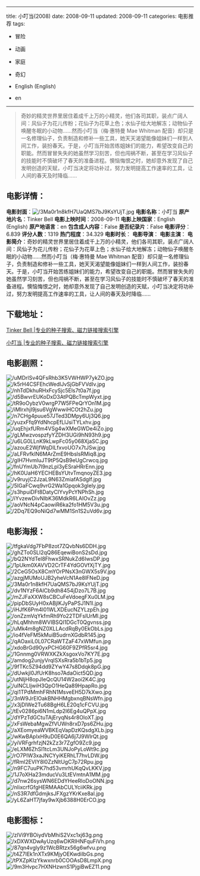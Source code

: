 
---
title: 小叮当(2008)
date: 2008-09-11
updated: 2008-09-11
categories: 电影推荐
tags:
- 冒险
- 动画
- 家庭
- 奇幻

- English (English)
- en
---


> 奇妙的精灵世界里居住着成千上万的小精灵，他们各司其职，装点广阔人间：风仙子为花儿传粉；花仙子为花草上色；水仙子给大地解冻；动物仙子唤醒冬眠的小动物……然而小叮当（梅·惠特曼 Mae Whitman 配音）却只是一名修理仙子，负责制造和修补一些工具，她天天渴望能像姐妹们一样到人间工作，装扮春天。于是，小叮当开始苦练姐妹们的能力，希望改变自己的职能。然而冒冒失失的她虽然学习刻苦，但也闯祸不断，甚至在学习风仙子的技能时不慎破坏了春天的准备进程。懊恼悔恨之时，她却意外发现了自己发明创造的天赋，小叮当决定将功补过，努力发明提高工作速率的工具，让人间的春天及时降临……

## **电影详情**：

**电影封面**：<img src="https://image.tmdb.org/t/p/w200/3Ma0r1n8kfH7UaQMS7bJ9KsYUjT.jpg" alt="/3Ma0r1n8kfH7UaQMS7bJ9KsYUjT.jpg" title="/3Ma0r1n8kfH7UaQMS7bJ9KsYUjT.jpg">
**电影名称**：小叮当
**原产地片名**：Tinker Bell
**电影上映时间**：2008-09-11
**电影上映国家**：English (English)
**原产地语言**：en
**包含成人内容**：False
**是否纪录片**：False
**电影评分**：6.839
**评分人数**：1319
**热门程度**：34.329
**电影时长**：
**电影导演**：
**电影主演**：
**电影简介**：奇妙的精灵世界里居住着成千上万的小精灵，他们各司其职，装点广阔人间：风仙子为花儿传粉；花仙子为花草上色；水仙子给大地解冻；动物仙子唤醒冬眠的小动物……然而小叮当（梅·惠特曼 Mae Whitman 配音）却只是一名修理仙子，负责制造和修补一些工具，她天天渴望能像姐妹们一样到人间工作，装扮春天。于是，小叮当开始苦练姐妹们的能力，希望改变自己的职能。然而冒冒失失的她虽然学习刻苦，但也闯祸不断，甚至在学习风仙子的技能时不慎破坏了春天的准备进程。懊恼悔恨之时，她却意外发现了自己发明创造的天赋，小叮当决定将功补过，努力发明提高工作速率的工具，让人间的春天及时降临……

## **下载地址**：
[Tinker Bell |专业的种子搜索、磁力链接搜索引擎](https://movie.amd794.com:2083/?search=Tinker%20Bell&ordering=&mode=match_phrase&page_size=10&page=1)

[小叮当 |专业的种子搜索、磁力链接搜索引擎](https://movie.amd794.com:2083/?search=%E5%B0%8F%E5%8F%AE%E5%BD%93&ordering=&mode=match_phrase&page_size=10&page=1)
 

## **电影剧照**：
<img src="https://image.tmdb.org/t/p/original/uMDrlSv4QFsRhb3K5VWHWP7ykZO.jpg" alt="/uMDrlSv4QFsRhb3K5VWHWP7ykZO.jpg" title="/uMDrlSv4QFsRhb3K5VWHWP7ykZO.jpg"><img src="https://image.tmdb.org/t/p/original/k5rH4CSFEhcWedIJvSjGbFVVdIv.jpg" alt="/k5rH4CSFEhcWedIJvSjGbFVVdIv.jpg" title="/k5rH4CSFEhcWedIJvSjGbFVVdIv.jpg"><img src="https://image.tmdb.org/t/p/original/nhTdDkhuRHxFcySjc5Els7t0a7f.jpg" alt="/nhTdDkhuRHxFcySjc5Els7t0a7f.jpg" title="/nhTdDkhuRHxFcySjc5Els7t0a7f.jpg"><img src="https://image.tmdb.org/t/p/original/d5BwvrEUKoDxD3AtPQBcTmpWyxt.jpg" alt="/d5BwvrEUKoDxD3AtPQBcTmpWyxt.jpg" title="/d5BwvrEUKoDxD3AtPQBcTmpWyxt.jpg"><img src="https://image.tmdb.org/t/p/original/tR9oOybzV0wrgP7W5FPeQrYOn1M.jpg" alt="/tR9oOybzV0wrgP7W5FPeQrYOn1M.jpg" title="/tR9oOybzV0wrgP7W5FPeQrYOn1M.jpg"><img src="https://image.tmdb.org/t/p/original/iMIrxhjI9jsu6VgWwwiHCOt2hZu.jpg" alt="/iMIrxhjI9jsu6VgWwwiHCOt2hZu.jpg" title="/iMIrxhjI9jsu6VgWwwiHCOt2hZu.jpg"><img src="https://image.tmdb.org/t/p/original/n7CHg4puue57JTed3DMpy6Uj3Q6.jpg" alt="/n7CHg4puue57JTed3DMpy6Uj3Q6.jpg" title="/n7CHg4puue57JTed3DMpy6Uj3Q6.jpg"><img src="https://image.tmdb.org/t/p/original/yuzxFfq9YdNhcpEfLlJsiTYLxhv.jpg" alt="/yuzxFfq9YdNhcpEfLlJsiTYLxhv.jpg" title="/yuzxFfq9YdNhcpEfLlJsiTYLxhv.jpg"><img src="https://image.tmdb.org/t/p/original/uqEhjxfURm4VSg4wXMeGWDe4iZo.jpg" alt="/uqEhjxfURm4VSg4wXMeGWDe4iZo.jpg" title="/uqEhjxfURm4VSg4wXMeGWDe4iZo.jpg"><img src="https://image.tmdb.org/t/p/original/gLMwzvospzfyYZDH3UGi9hN93h9.jpg" alt="/gLMwzvospzfyYZDH3UGi9hN93h9.jpg" title="/gLMwzvospzfyYZDH3UGi9hN93h9.jpg"><img src="https://image.tmdb.org/t/p/original/u6LG0LLnK9kLwpFc05y068XjaSC.jpg" alt="/u6LG0LLnK9kLwpFc05y068XjaSC.jpg" title="/u6LG0LLnK9kLwpFc05y068XjaSC.jpg"><img src="https://image.tmdb.org/t/p/original/azouE2WjfWqDILfxvoUO7x7tJSw.jpg" alt="/azouE2WjfWqDILfxvoUO7x7tJSw.jpg" title="/azouE2WjfWqDILfxvoUO7x7tJSw.jpg"><img src="https://image.tmdb.org/t/p/original/aLFRvfklN6MArZmE9HbslsRMiq8.jpg" alt="/aLFRvfklN6MArZmE9HbslsRMiq8.jpg" title="/aLFRvfklN6MArZmE9HbslsRMiq8.jpg"><img src="https://image.tmdb.org/t/p/original/gIH7HvmluJT9tP5QsB9eUgCrwcq.jpg" alt="/gIH7HvmluJT9tP5QsB9eUgCrwcq.jpg" title="/gIH7HvmluJT9tP5QsB9eUgCrwcq.jpg"><img src="https://image.tmdb.org/t/p/original/fnUYmUb7l9nzLpl3yESraHRrEnn.jpg" alt="/fnUYmUb7l9nzLpl3yESraHRrEnn.jpg" title="/fnUYmUb7l9nzLpl3yESraHRrEnn.jpg"><img src="https://image.tmdb.org/t/p/original/hK0UaH6YECHEBsYUtvTmqnoyZE3.jpg" alt="/hK0UaH6YECHEBsYUtvTmqnoyZE3.jpg" title="/hK0UaH6YECHEBsYUtvTmqnoyZE3.jpg"><img src="https://image.tmdb.org/t/p/original/v9ruyjC2JzaL9N63ZmiafASdgIf.jpg" alt="/v9ruyjC2JzaL9N63ZmiafASdgIf.jpg" title="/v9ruyjC2JzaL9N63ZmiafASdgIf.jpg"><img src="https://image.tmdb.org/t/p/original/5IGaFCwq9vrG2Wa1Gpqok3gIely.jpg" alt="/5IGaFCwq9vrG2Wa1Gpqok3gIely.jpg" title="/5IGaFCwq9vrG2Wa1Gpqok3gIely.jpg"><img src="https://image.tmdb.org/t/p/original/s3hpuiDFt8DatyCIYvyPcYNPhSh.jpg" alt="/s3hpuiDFt8DatyCIYvyPcYNPhSh.jpg" title="/s3hpuiDFt8DatyCIYvyPcYNPhSh.jpg"><img src="https://image.tmdb.org/t/p/original/iYvzewDivNIbK36MdkR6LAIOvZz.jpg" alt="/iYvzewDivNIbK36MdkR6LAIOvZz.jpg" title="/iYvzewDivNIbK36MdkR6LAIOvZz.jpg"><img src="https://image.tmdb.org/t/p/original/aoVNcN4pCaowiR6ka2fo1HM5V3u.jpg" alt="/aoVNcN4pCaowiR6ka2fo1HM5V3u.jpg" title="/aoVNcN4pCaowiR6ka2fo1HM5V3u.jpg"><img src="https://image.tmdb.org/t/p/original/2Dq7EQ9oNiQd7wMM1Sn1S2uVd6v.jpg" alt="/2Dq7EQ9oNiQd7wMM1Sn1S2uVd6v.jpg" title="/2Dq7EQ9oNiQd7wMM1Sn1S2uVd6v.jpg">

## **电影海报**：
<img src="https://image.tmdb.org/t/p/original/tfgkaVdg7FbP8zot7ZQvbNs6DDH.jpg" alt="/tfgkaVdg7FbP8zot7ZQvbNs6DDH.jpg" title="/tfgkaVdg7FbP8zot7ZQvbNs6DDH.jpg"><img src="https://image.tmdb.org/t/p/original/ghZTo0SLl2qQ86EqewiBonS2sDd.jpg" alt="/ghZTo0SLl2qQ86EqewiBonS2sDd.jpg" title="/ghZTo0SLl2qQ86EqewiBonS2sDd.jpg"><img src="https://image.tmdb.org/t/p/original/bQ2NYdTel8FhwxSRNukZd6IwsDP.jpg" alt="/bQ2NYdTel8FhwxSRNukZd6IwsDP.jpg" title="/bQ2NYdTel8FhwxSRNukZd6IwsDP.jpg"><img src="https://image.tmdb.org/t/p/original/1pUkm0XAVVD2CrTF4YdGOVfXjTY.jpg" alt="/1pUkm0XAVVD2CrTF4YdGOVfXjTY.jpg" title="/1pUkm0XAVVD2CrTF4YdGOVfXjTY.jpg"><img src="https://image.tmdb.org/t/p/original/2CeG5OsX8CmYOrPNsX3nGWX5s9V.jpg" alt="/2CeG5OsX8CmYOrPNsX3nGWX5s9V.jpg" title="/2CeG5OsX8CmYOrPNsX3nGWX5s9V.jpg"><img src="https://image.tmdb.org/t/p/original/azgjMUMoUJB2yheVcN1Ae8lFNeD.jpg" alt="/azgjMUMoUJB2yheVcN1Ae8lFNeD.jpg" title="/azgjMUMoUJB2yheVcN1Ae8lFNeD.jpg"><img src="https://image.tmdb.org/t/p/original/3Ma0r1n8kfH7UaQMS7bJ9KsYUjT.jpg" alt="/3Ma0r1n8kfH7UaQMS7bJ9KsYUjT.jpg" title="/3Ma0r1n8kfH7UaQMS7bJ9KsYUjT.jpg"><img src="https://image.tmdb.org/t/p/original/dv1NYzF6AlCb9dh8454jDzo7L7B.jpg" alt="/dv1NYzF6AlCb9dh8454jDzo7L7B.jpg" title="/dv1NYzF6AlCb9dh8454jDzo7L7B.jpg"><img src="https://image.tmdb.org/t/p/original/mZJFaXXW8sCBCuFeVdoegFXu0LM.jpg" alt="/mZJFaXXW8sCBCuFeVdoegFXu0LM.jpg" title="/mZJFaXXW8sCBCuFeVdoegFXu0LM.jpg"><img src="https://image.tmdb.org/t/p/original/pipDbSUyH0xABjlKJyPaPSJ1N1I.jpg" alt="/pipDbSUyH0xABjlKJyPaPSJ1N1I.jpg" title="/pipDbSUyH0xABjlKJyPaPSJ1N1I.jpg"><img src="https://image.tmdb.org/t/p/original/iHJfK6Pm4l01WLXDEucNZYLzpEh.jpg" alt="/iHJfK6Pm4l01WLXDEucNZYLzpEh.jpg" title="/iHJfK6Pm4l01WLXDEucNZYLzpEh.jpg"><img src="https://image.tmdb.org/t/p/original/onZzmVqYkfmRh9Yo22TDFslUrMl.jpg" alt="/onZzmVqYkfmRh9Yo22TDFslUrMl.jpg" title="/onZzmVqYkfmRh9Yo22TDFslUrMl.jpg"><img src="https://image.tmdb.org/t/p/original/hLqMhhm8WVIBSQI1DGcT0Qgvnss.jpg" alt="/hLqMhhm8WVIBSQI1DGcT0Qgvnss.jpg" title="/hLqMhhm8WVIBSQI1DGcT0Qgvnss.jpg"><img src="https://image.tmdb.org/t/p/original/uMk4m8gNZ0XLLAcdRqBy0EkObLs.jpg" alt="/uMk4m8gNZ0XLLAcdRqBy0EkObLs.jpg" title="/uMk4m8gNZ0XLLAcdRqBy0EkObLs.jpg"><img src="https://image.tmdb.org/t/p/original/io4fVeFM5kMuiB5udrnXGdbR145.jpg" alt="/io4fVeFM5kMuiB5udrnXGdbR145.jpg" title="/io4fVeFM5kMuiB5udrnXGdbR145.jpg"><img src="https://image.tmdb.org/t/p/original/qAOaxiL0L07CRaWTZaF47xWMfun.jpg" alt="/qAOaxiL0L07CRaWTZaF47xWMfun.jpg" title="/qAOaxiL0L07CRaWTZaF47xWMfun.jpg"><img src="https://image.tmdb.org/t/p/original/xdoBrGd90yxPCHG60F9ZPfR5sr4.jpg" alt="/xdoBrGd90yxPCHG60F9ZPfR5sr4.jpg" title="/xdoBrGd90yxPCHG60F9ZPfR5sr4.jpg"><img src="https://image.tmdb.org/t/p/original/1Gnnmg0VRWXKZkXsgoxVo7KY7E.jpg" alt="/1Gnnmg0VRWXKZkXsgoxVo7KY7E.jpg" title="/1Gnnmg0VRWXKZkXsgoxVo7KY7E.jpg"><img src="https://image.tmdb.org/t/p/original/amdog2unjyVrqISXsRra5b1bTp5.jpg" alt="/amdog2unjyVrqISXsRra5b1bTp5.jpg" title="/amdog2unjyVrqISXsRra5b1bTp5.jpg"><img src="https://image.tmdb.org/t/p/original/9fTKc5Z94dd9ZYwY47s8Ddqk8pG.jpg" alt="/9fTKc5Z94dd9ZYwY47s8Ddqk8pG.jpg" title="/9fTKc5Z94dd9ZYwY47s8Ddqk8pG.jpg"><img src="https://image.tmdb.org/t/p/original/dUwkjl0JfUrK8hso7AdaOict5QD.jpg" alt="/dUwkjl0JfUrK8hso7AdaOict5QD.jpg" title="/dUwkjl0JfUrK8hso7AdaOict5QD.jpg"><img src="https://image.tmdb.org/t/p/original/utNljH8opJIeQcQU14W2aoi2K4C.jpg" alt="/utNljH8opJIeQcQU14W2aoi2K4C.jpg" title="/utNljH8opJIeQcQU14W2aoi2K4C.jpg"><img src="https://image.tmdb.org/t/p/original/ulNCLIjwiH3QpO1HeQa89HpapRo.jpg" alt="/ulNCLIjwiH3QpO1HeQa89HpapRo.jpg" title="/ulNCLIjwiH3QpO1HeQa89HpapRo.jpg"><img src="https://image.tmdb.org/t/p/original/qi1TPdMmhFRhN1MsveEH5D7kXwo.jpg" alt="/qi1TPdMmhFRhN1MsveEH5D7kXwo.jpg" title="/qi1TPdMmhFRhN1MsveEH5D7kXwo.jpg"><img src="https://image.tmdb.org/t/p/original/3nW9JrElOakBNHHMgbxnqBNsWfn.jpg" alt="/3nW9JrElOakBNHHMgbxnqBNsWfn.jpg" title="/3nW9JrElOakBNHHMgbxnqBNsWfn.jpg"><img src="https://image.tmdb.org/t/p/original/x3jDIWe2Tu68BgH6LE20q1cFCVU.jpg" alt="/x3jDIWe2Tu68BgH6LE20q1cFCVU.jpg" title="/x3jDIWe2Tu68BgH6LE20q1cFCVU.jpg"><img src="https://image.tmdb.org/t/p/original/tEv0286pi6N1mLdp2l6Eg4uQPpX.jpg" alt="/tEv0286pi6N1mLdp2l6Eg4uQPpX.jpg" title="/tEv0286pi6N1mLdp2l6Eg4uQPpX.jpg"><img src="https://image.tmdb.org/t/p/original/dYPzTdGCtuTAjEryqNs4r8OloXT.jpg" alt="/dYPzTdGCtuTAjEryqNs4r8OloXT.jpg" title="/dYPzTdGCtuTAjEryqNs4r8OloXT.jpg"><img src="https://image.tmdb.org/t/p/original/xFsWebaMgwZfVUWn8rxD7ps6ZHu.jpg" alt="/xFsWebaMgwZfVUWn8rxD7ps6ZHu.jpg" title="/xFsWebaMgwZfVUWn8rxD7ps6ZHu.jpg"><img src="https://image.tmdb.org/t/p/original/aXEomyeaWVBKEqVapDzKQsdgXLb.jpg" alt="/aXEomyeaWVBKEqVapDzKQsdgXLb.jpg" title="/aXEomyeaWVBKEqVapDzKQsdgXLb.jpg"><img src="https://image.tmdb.org/t/p/original/wKwBApIxH9uD0E6QA6j7J9WIrQt.jpg" alt="/wKwBApIxH9uD0E6QA6j7J9WIrQt.jpg" title="/wKwBApIxH9uD0E6QA6j7J9WIrQt.jpg"><img src="https://image.tmdb.org/t/p/original/yiVRFgrhfzjN2kZz3r7ZgfO9Zc9.jpg" alt="/yiVRFgrhfzjN2kZz3r7ZgfO9Zc9.jpg" title="/yiVRFgrhfzjN2kZz3r7ZgfO9Zc9.jpg"><img src="https://image.tmdb.org/t/p/original/eLXM6ZhSI1tcLm3UNJoPyLoWt9c.jpg" alt="/eLXM6ZhSI1tcLm3UNJoPyLoWt9c.jpg" title="/eLXM6ZhSI1tcLm3UNJoPyLoWt9c.jpg"><img src="https://image.tmdb.org/t/p/original/rO7PIW3xaJNCYyiKERhLT7hvLDW.jpg" alt="/rO7PIW3xaJNCYyiKERhLT7hvLDW.jpg" title="/rO7PIW3xaJNCYyiKERhLT7hvLDW.jpg"><img src="https://image.tmdb.org/t/p/original/fRml2EVIY8l0ZzNltUgC7p72Rpu.jpg" alt="/fRml2EVIY8l0ZzNltUgC7p72Rpu.jpg" title="/fRml2EVIY8l0ZzNltUgC7p72Rpu.jpg"><img src="https://image.tmdb.org/t/p/original/n9FC7uuPK7hd53vmrhUKqQvLKKV.jpg" alt="/n9FC7uuPK7hd53vmrhUKqQvLKKV.jpg" title="/n9FC7uuPK7hd53vmrhUKqQvLKKV.jpg"><img src="https://image.tmdb.org/t/p/original/1J7oXHa23mducVu3LtEVmtnA1MM.jpg" alt="/1J7oXHa23mducVu3LtEVmtnA1MM.jpg" title="/1J7oXHa23mducVu3LtEVmtnA1MM.jpg"><img src="https://image.tmdb.org/t/p/original/d7nw26sysWN6EDdYHeeRloDoONN.jpg" alt="/d7nw26sysWN6EDdYHeeRloDoONN.jpg" title="/d7nw26sysWN6EDdYHeeRloDoONN.jpg"><img src="https://image.tmdb.org/t/p/original/nIixcrfGfgHERMAAbCULYciiKRk.jpg" alt="/nIixcrfGfgHERMAAbCULYciiKRk.jpg" title="/nIixcrfGfgHERMAAbCULYciiKRk.jpg"><img src="https://image.tmdb.org/t/p/original/nS3R7dfGdmjksJFXgzYKrKxe8al.jpg" alt="/nS3R7dfGdmjksJFXgzYKrKxe8al.jpg" title="/nS3R7dfGdmjksJFXgzYKrKxe8al.jpg"><img src="https://image.tmdb.org/t/p/original/yL6ZaHT7jfay9wXjb6388H0ErCO.jpg" alt="/yL6ZaHT7jfay9wXjb6388H0ErCO.jpg" title="/yL6ZaHT7jfay9wXjb6388H0ErCO.jpg">

## **电影图标**：
<img src="https://image.tmdb.org/t/p/original/zlVi9YBOiydVbMhiS2Vxc1xj63g.png" alt="/zlVi9YBOiydVbMhiS2Vxc1xj63g.png" title="/zlVi9YBOiydVbMhiS2Vxc1xj63g.png"><img src="https://image.tmdb.org/t/p/original/xDXWXDwAyUzq6wDKRIHNFquFiVh.png" alt="/xDXWXDwAyUzq6wDKRIHNFquFiVh.png" title="/xDXWXDwAyUzq6wDKRIHNFquFiVh.png"><img src="https://image.tmdb.org/t/p/original/87qn4vgly9z1WcBRtzx56g6wfvu.png" alt="/87qn4vgly9z1WcBRtzx56g6wfvu.png" title="/87qn4vgly9z1WcBRtzx56g6wfvu.png"><img src="https://image.tmdb.org/t/p/original/t4Z7IEk1nXTx9KMjyOEKwdiIbGs.png" alt="/t4Z7IEk1nXTx9KMjyOEKwdiIbGs.png" title="/t4Z7IEk1nXTx9KMjyOEKwdiIbGs.png"><img src="https://image.tmdb.org/t/p/original/tPXZpKIzYkwxnrb0COOAsD8LmpX.png" alt="/tPXZpKIzYkwxnrb0COOAsD8LmpX.png" title="/tPXZpKIzYkwxnrb0COOAsD8LmpX.png"><img src="https://image.tmdb.org/t/p/original/9m3Hvpc7HXNHzwnS1PjgiBwEZ11.png" alt="/9m3Hvpc7HXNHzwnS1PjgiBwEZ11.png" title="/9m3Hvpc7HXNHzwnS1PjgiBwEZ11.png">
